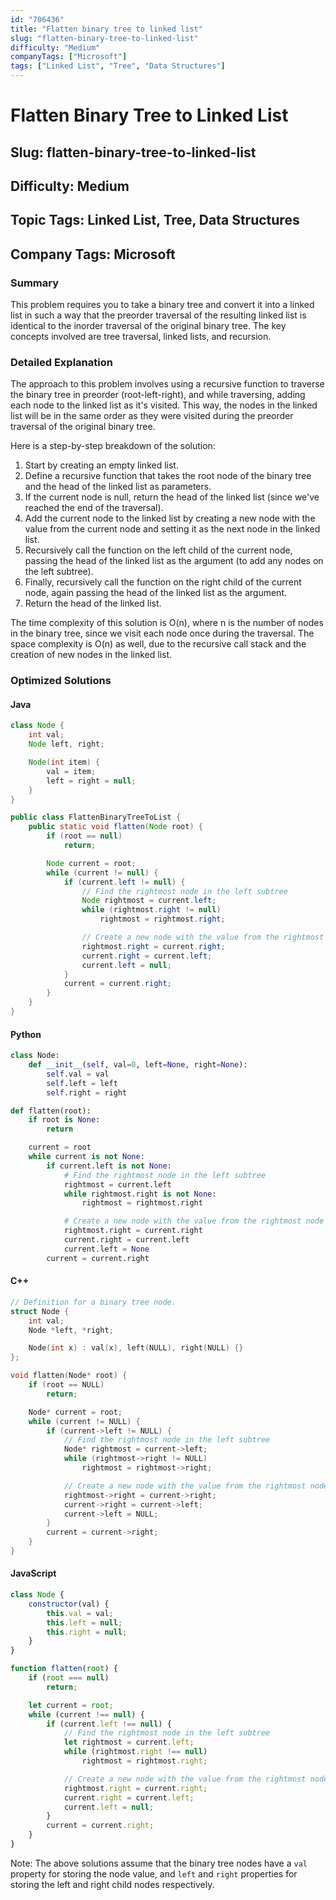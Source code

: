 ```yaml
---
id: "706436"
title: "Flatten binary tree to linked list"
slug: "flatten-binary-tree-to-linked-list"
difficulty: "Medium"
companyTags: ["Microsoft"]
tags: ["Linked List", "Tree", "Data Structures"]
---
```


# Flatten Binary Tree to Linked List
## Slug: flatten-binary-tree-to-linked-list
## Difficulty: Medium
## Topic Tags: Linked List, Tree, Data Structures
## Company Tags: Microsoft

### Summary

This problem requires you to take a binary tree and convert it into a linked list in such a way that the preorder traversal of the resulting linked list is identical to the inorder traversal of the original binary tree. The key concepts involved are tree traversal, linked lists, and recursion.

### Detailed Explanation

The approach to this problem involves using a recursive function to traverse the binary tree in preorder (root-left-right), and while traversing, adding each node to the linked list as it's visited. This way, the nodes in the linked list will be in the same order as they were visited during the preorder traversal of the original binary tree.

Here is a step-by-step breakdown of the solution:

1.  Start by creating an empty linked list.
2.  Define a recursive function that takes the root node of the binary tree and the head of the linked list as parameters.
3.  If the current node is null, return the head of the linked list (since we've reached the end of the traversal).
4.  Add the current node to the linked list by creating a new node with the value from the current node and setting it as the next node in the linked list.
5.  Recursively call the function on the left child of the current node, passing the head of the linked list as the argument (to add any nodes on the left subtree).
6.  Finally, recursively call the function on the right child of the current node, again passing the head of the linked list as the argument.
7.  Return the head of the linked list.

The time complexity of this solution is O(n), where n is the number of nodes in the binary tree, since we visit each node once during the traversal. The space complexity is O(n) as well, due to the recursive call stack and the creation of new nodes in the linked list.

### Optimized Solutions

#### Java
```java
class Node {
    int val;
    Node left, right;

    Node(int item) {
        val = item;
        left = right = null;
    }
}

public class FlattenBinaryTreeToList {
    public static void flatten(Node root) {
        if (root == null)
            return;

        Node current = root;
        while (current != null) {
            if (current.left != null) {
                // Find the rightmost node in the left subtree
                Node rightmost = current.left;
                while (rightmost.right != null)
                    rightmost = rightmost.right;

                // Create a new node with the value from the rightmost node and set it as the right child of the current node
                rightmost.right = current.right;
                current.right = current.left;
                current.left = null;
            }
            current = current.right;
        }
    }
}
```

#### Python
```python
class Node:
    def __init__(self, val=0, left=None, right=None):
        self.val = val
        self.left = left
        self.right = right

def flatten(root):
    if root is None:
        return

    current = root
    while current is not None:
        if current.left is not None:
            # Find the rightmost node in the left subtree
            rightmost = current.left
            while rightmost.right is not None:
                rightmost = rightmost.right

            # Create a new node with the value from the rightmost node and set it as the right child of the current node
            rightmost.right = current.right
            current.right = current.left
            current.left = None
        current = current.right
```

#### C++
```cpp
// Definition for a binary tree node.
struct Node {
    int val;
    Node *left, *right;

    Node(int x) : val(x), left(NULL), right(NULL) {}
};

void flatten(Node* root) {
    if (root == NULL)
        return;

    Node* current = root;
    while (current != NULL) {
        if (current->left != NULL) {
            // Find the rightmost node in the left subtree
            Node* rightmost = current->left;
            while (rightmost->right != NULL)
                rightmost = rightmost->right;

            // Create a new node with the value from the rightmost node and set it as the right child of the current node
            rightmost->right = current->right;
            current->right = current->left;
            current->left = NULL;
        }
        current = current->right;
    }
}
```

#### JavaScript
```javascript
class Node {
    constructor(val) {
        this.val = val;
        this.left = null;
        this.right = null;
    }
}

function flatten(root) {
    if (root === null)
        return;

    let current = root;
    while (current !== null) {
        if (current.left !== null) {
            // Find the rightmost node in the left subtree
            let rightmost = current.left;
            while (rightmost.right !== null)
                rightmost = rightmost.right;

            // Create a new node with the value from the rightmost node and set it as the right child of the current node
            rightmost.right = current.right;
            current.right = current.left;
            current.left = null;
        }
        current = current.right;
    }
}
```

Note: The above solutions assume that the binary tree nodes have a `val` property for storing the node value, and `left` and `right` properties for storing the left and right child nodes respectively.